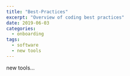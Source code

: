 ```yaml
---
title: "Best-Practices"
excerpt: "Overview of coding best practices"
date: 2019-06-03
categories:
  - onboarding
tags:
  - software
  - new tools
---
```


new tools...